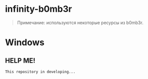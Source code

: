 # infinity-b0mb3r
>Примечание: используются некоторые ресурсы из b0mb3r.
# Windows
## HELP ME!
```This repository in developing...```
